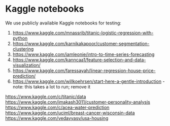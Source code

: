 # Kaggle notebooks

We use publicly available Kaggle notebooks for testing:

1. https://www.kaggle.com/mnassrib/titanic-logistic-regression-with-python
2. https://www.kaggle.com/karnikakapoor/customer-segmentation-clustering
3. https://www.kaggle.com/iamleonie/intro-to-time-series-forecasting
4. https://www.kaggle.com/kanncaa1/feature-selection-and-data-visualization/
5. https://www.kaggle.com/faressayah/linear-regression-house-price-prediction/
6. https://www.kaggle.com/willkoehrsen/start-here-a-gentle-introduction - note: this takes a lot to run; remove it

https://www.kaggle.com/c/titanic/data
https://www.kaggle.com/imakash3011/customer-personality-analysis
https://www.kaggle.com/c/acea-water-prediction
https://www.kaggle.com/uciml/breast-cancer-wisconsin-data
https://www.kaggle.com/vedavyasv/usa-housing